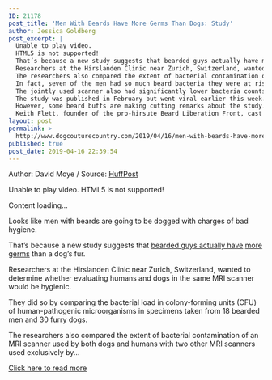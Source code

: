 ```yaml
---
ID: 21178
post_title: 'Men With Beards Have More Germs Than Dogs: Study'
author: Jessica Goldberg
post_excerpt: |
  Unable to play video.
  HTML5 is not supported!
  That’s because a new study suggests that bearded guys actually have more germs than a dog’s fur.
  Researchers at the Hirslanden Clinic near Zurich, Switzerland, wanted to determine whether evaluating humans and dogs in the same MRI scanner would be hygienic.
  The researchers also compared the extent of bacterial contamination of an MRI scanner used by both dogs and humans with two other MRI scanners used exclusively by humans.
  In fact, seven of the men had so much beard bacteria they were at risk of getting sick, according to the BBC.
  The jointly used scanner also had significantly lower bacteria counts than the scanners used only by humans.
  The study was published in February but went viral earlier this week.
  However, some beard buffs are making cutting remarks about the study.
  Keith Flett, founder of the pro-hirsute Beard Liberation Front, cast doubt on the report to the Daily Mail.
layout: post
permalink: >
  http://www.dogcouturecountry.com/2019/04/16/men-with-beards-have-more-germs-than-dogs-study/
published: true
post_date: 2019-04-16 22:39:54
---
```

<p class="article-info-author-source"> <span>Author: David Moye</span>&nbsp;/&nbsp;<span>Source: <a href="https://www.huffpost.com/entry/beard-men-germier-dogs_n_5cb63c2fe4b082aab08db5d3" target="_blank">HuffPost</a></span> </p> <p>Unable to play video. HTML5 is not supported!</p>
<p>Content loading...</p>
<p>Looks like men with beards are going to be dogged with charges of bad hygiene.</p>
<p>That’s because a new study suggests that <a data-rapid-parsed="slk" data-rapid_p="1" data-v9y="0" data-ylk="subsec:paragraph;cpos:2;elm:context_link;itc:0" href="https://www.ncbi.nlm.nih.gov/pubmed/30062526">bearded guys actually have</a> <a data-rapid-parsed="slk" data-rapid_p="2" data-v9y="0" data-ylk="subsec:paragraph;cpos:2;elm:context_link;itc:0" href="https://www.ncbi.nlm.nih.gov/pubmed/30062526">more germs</a> than a dog’s fur.</p>
<p>Researchers at the Hirslanden Clinic near Zurich, Switzerland, wanted to determine whether evaluating humans and dogs in the same MRI scanner would be hygienic.</p>
<p>They did so by comparing the bacterial load in colony-forming units (CFU) of human-pathogenic microorganisms in specimens taken from 18 bearded men and 30 furry dogs.</p>
<p>The researchers also compared the extent of bacterial contamination of an MRI scanner used by both dogs and humans with two other MRI scanners used exclusively by...</p> <p class="article-info-more"> <a href="https://www.huffpost.com/entry/beard-men-germier-dogs_n_5cb63c2fe4b082aab08db5d3" target="_blank">Click here to read more</a> </p>